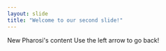 ```yaml
---
layout: slide
title: "Welcome to our second slide!"
---
```

New Pharosi's content
Use the left arrow to go back!
